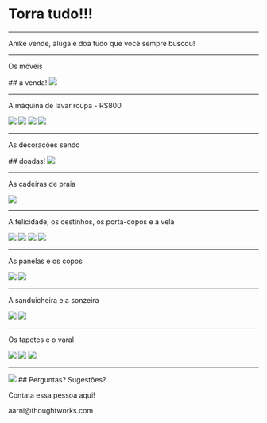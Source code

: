 # Torra tudo!!!
<hr />
<p class="subtitle">Anike vende, aluga e doa tudo que você sempre buscou!</p>

---

<p class="subtitle">Os móveis</p>
## a venda!
<img src="pictures/chevron-down.png" class="icon" />

----

<p class="subtitle">A máquina de lavar roupa - R$800</p>
<img src="pictures/maquina.JPG" class="picture large-picture" />
<img src="pictures/maquina2.JPG" class="picture large-picture" />
<img src="pictures/maquina3.JPG" class="picture large-picture" />
<img src="pictures/chevron-right.png" class="icon" />

---

<p class="subtitle">As decorações sendo</p>
## doadas!
<img src="pictures/chevron-down.png" class="icon" />

----

<p class="subtitle">As cadeiras de praia</p>
<img src="pictures/cadeiras.JPG" />

----

<p class="subtitle">A felicidade, os cestinhos, os porta-copos e a vela</p>
<img src="pictures/decoracao1.JPG" class="picture large-picture" />
<img src="pictures/decoracao2.JPG" class="picture large-picture" />
<img src="pictures/decoracao3.JPG" class="picture large-picture" />
<img src="pictures/decoracao7.JPG" class="picture large-picture" />

----

<p class="subtitle">As panelas e os copos</p>
<img src="pictures/panelas.JPG" class="picture large-picture" />
<img src="pictures/copos.JPG" class="picture large-picture" />

----

<p class="subtitle">A sanduicheira e a sonzeira</p>
<img src="pictures/sanduicheira.JPG" class="picture large-picture" />
<img src="pictures/som.JPG" class="picture large-picture" />

----

<p class="subtitle">Os tapetes e o varal</p>
<img src="pictures/tapetes.JPG" class="picture large-picture" />
<img src="pictures/varal.JPG" class="picture large-picture" />

<img src="pictures/chevron-right.png" class="icon" />

---

<img src="pictures/anike.jpeg" class="picture small-picture" />
## Perguntas? Sugestões?
<p class="subtitle">Contata essa pessoa aqui!</p>
<p class="subtitle">aarni@thoughtworks.com</p>
